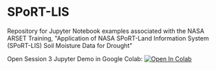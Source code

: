 # SPoRT-LIS
Repository for Jupyter Notebook examples associated with the NASA ARSET Training, "Application of NASA SPoRT-Land Information System (SPoRT-LIS) Soil Moisture Data for Drought" 


Open Session 3 Jupyter Demo in Google Colab:
[![Open In Colab](https://colab.research.google.com/assets/colab-badge.svg)](https://githubtocolab.com/NASAARSET/SPoRT-LIS/blob/main/SPoRT_LIS_Drought_Applications_ARSET.ipynb)


